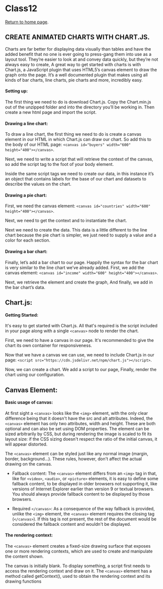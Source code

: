 # Class12 

[Return to home page](https://momansi96.github.io/reading-notes/). 

## CREATE  ANIMATED CHARTS WITH CHART.JS. 

Charts are far better for displaying data visually than tables and have the added benefit that no one is ever going to press-gang them into use as a layout tool. They’re easier to look at and convey data quickly, but they’re not always easy to create, A great way to get started with charts is with Chart.js, a JavaScript plugin that uses HTML5’s canvas element to draw the graph onto the page. It’s a well documented plugin that makes using all kinds of bar charts, line charts, pie charts and more, incredibly easy. 

#### Setting up: 

The first thing we need to do is download Chart.js. Copy the Chart.min.js out of the unzipped folder and into the directory you’ll be working in. Then create a new html page and import the script. 

#### Drawing a line chart: 

To draw a line chart, the first thing we need to do is create a canvas element in our HTML in which Chart.js can draw our chart. So add this to the body of our HTML page: `<canvas id="buyers" width="600" height="400"></canvas>`. 

Next, we need to write a script that will retrieve the context of the canvas, so add the script tag to the foot of your body element. 

Inside the same script tags we need to create our data, in this instance it’s an object that contains labels for the base of our chart and datasets to describe the values on the chart. 

#### Drawing a pie chart: 

First, we need the canvas element: `<canvas id="countries" width="600" height="400"></canvas>`. 

Next, we need to get the context and to instantiate the chart. 

Next we need to create the data. This data is a little different to the line chart because the pie chart is simpler, we just need to supply a value and a color for each section. 

#### Drawing a bar chart: 

Finally, let’s add  a bar chart to our page. Happily the syntax for the bar chart is very similar to the line chart we’ve already added. First, we add the canvas element: `<canvas id="income" width="600" height="400"></canvas>`. 

Next, we retrieve the element and create the graph, And finally, we add in the bar chart’s data. 

## Chart.js: 

#### Getting Started: 

It's easy to get started with Chart.js. All that's required is the script included in your page along with a single `<canvas>` node to render the chart.

First, we need to have a canvas in our page. It's recommended to give the chart its own container for responsiveness.

Now that we have a canvas we can use, we need to include Chart.js in our page: `<script src="https://cdn.jsdelivr.net/npm/chart.js"></script>`. 

Now, we can create a chart. We add a script to our page, Finally, render the chart using our configuration. 

## Canvas Element: 

#### Basic usage of canvas: 

At first sight a `<canvas>` looks like the `<img>` element, with the only clear difference being that it doesn't have the src and alt attributes. Indeed, the `<canvas>` element has only two attributes, width and height. These are both optional and can also be set using DOM properties. The element can be sized arbitrarily by CSS, but during rendering the image is scaled to fit its layout size: if the CSS sizing doesn't respect the ratio of the initial canvas, it will appear distorted.

The `<canvas>` element can be styled just like any normal image (margin, border, background…). These rules, however, don't affect the actual drawing on the canvas.

* Fallback content: The `<canvas>` element differs from an `<img>` tag in that, like for `<video>`, `<audio>`, or `<picture>` elements, it is easy to define some fallback content, to be displayed in older browsers not supporting it, like versions of Internet Explorer earlier than version 9 or textual browsers. You should always provide fallback content to be displayed by those browsers.

* Required `</canvas>`: As a consequence of the way fallback is provided, unlike the `<img>` element, the `<canvas>` element requires the closing tag (`</canvas>`). If this tag is not present, the rest of the document would be considered the fallback content and wouldn't be displayed. 

#### The rendering context: 

The `<canvas>` element creates a fixed-size drawing surface that exposes one or more rendering contexts, which are used to create and manipulate the content shown. 

The canvas is initially blank. To display something, a script first needs to access the rendering context and draw on it. The `<canvas>` element has a method called getContext(), used to obtain the rendering context and its drawing functions




